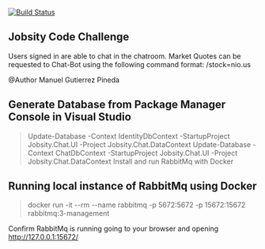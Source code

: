 [![Build Status](https://travis-ci.org/magupisoft/jobsity-challenge.svg?branch=develop)](https://travis-ci.org/magupisoft/jobsity-challenge)


## Jobsity Code Challenge
Users signed in are able to chat in the chatroom. Market Quotes can be requested to Chat-Bot using the following command format:
/stock=nio.us

@Author Manuel Gutierrez Pineda
 
## Generate Database from Package Manager Console in Visual Studio  

> Update-Database -Context IdentityDbContext -StartupProject Jobsity.Chat.UI -Project Jobsity.Chat.DataContext
>  Update-Database -Context ChatDbContext -StartupProject Jobsity.Chat.UI -Project Jobsity.Chat.DataContext
Install and run RabbitMq with Docker

  
## Running local instance of RabbitMq using Docker
> docker run -it --rm --name rabbitmq -p 5672:5672 -p 15672:15672 rabbitmq:3-management

Confirm RabbitMq is running going to your browser and opening http://127.0.0.1:15672/

